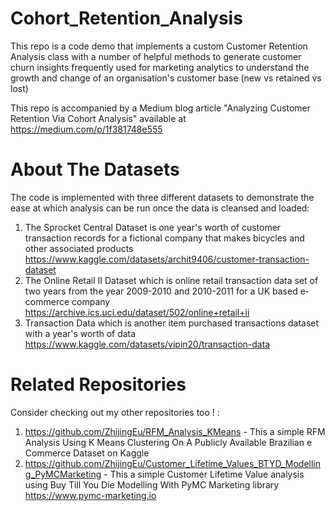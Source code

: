 # Cohort_Retention_Analysis
This repo is a code demo that implements a custom Customer Retention Analysis class with a number of helpful methods to generate customer churn insights frequently used for marketing analytics to understand the growth and change of an organisation's customer base (new vs retained vs lost)

This repo is accompanied by a Medium blog article "Analyzing Customer Retention Via Cohort Analysis" available at https://medium.com/p/1f381748e555

# About The Datasets
The code is implemented with three different datasets to demonstrate the ease at which analysis can be run once the data is cleansed and loaded:
1) The Sprocket Central Dataset is one year's worth of customer transaction records for a fictional company that makes bicycles and other associated products https://www.kaggle.com/datasets/archit9406/customer-transaction-dataset
2) The Online Retail II Dataset which is online retail transaction data set of two years from the year 2009-2010 and 2010-2011 for a UK based e-commerce company https://archive.ics.uci.edu/dataset/502/online+retail+ii
3) Transaction Data which is another item purchased transactions dataset with a year's worth of data https://www.kaggle.com/datasets/vipin20/transaction-data

# Related Repositories 
Consider checking out my other repositories too ! :
1) https://github.com/ZhijingEu/RFM_Analysis_KMeans - This a simple RFM Analysis Using K Means Clustering On A Publicly Available Brazilian e Commerce Dataset on Kaggle
2) https://github.com/ZhijingEu/Customer_Lifetime_Values_BTYD_Modelling_PyMCMarketing - This a simple Customer Lifetime Value analysis using Buy Till You Die Modelling With PyMC Marketing library https://www.pymc-marketing.io
